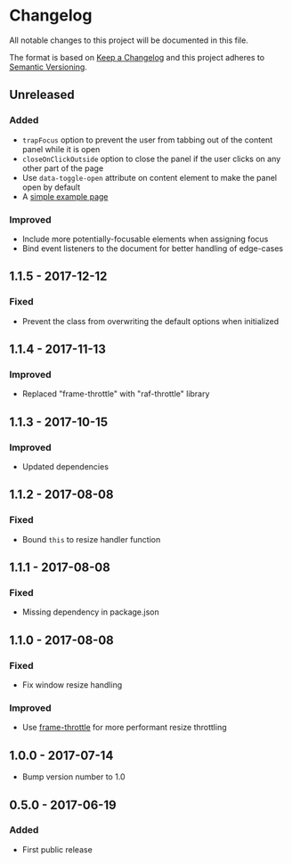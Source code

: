 # Changelog

All notable changes to this project will be documented in this file.

The format is based on [Keep a Changelog](http://keepachangelog.com/en/1.0.0/)
and this project adheres to
[Semantic Versioning](http://semver.org/spec/v2.0.0.html).

## Unreleased

### Added

* `trapFocus` option to prevent the user from tabbing out of the content panel while it is open
* `closeOnClickOutside` option to close the panel if the user clicks on any other part of the page
* Use `data-toggle-open` attribute on content element to make the panel open by default
* A [simple example page](https://github.com/elivz/accessible-toggle/blob/master/examples/index.html)

### Improved

* Include more potentially-focusable elements when assigning focus
* Bind event listeners to the document for better handling of edge-cases

## 1.1.5 - 2017-12-12

### Fixed

* Prevent the class from overwriting the default options when initialized

## 1.1.4 - 2017-11-13

### Improved

* Replaced "frame-throttle" with "raf-throttle" library

## 1.1.3 - 2017-10-15

### Improved

* Updated dependencies

## 1.1.2 - 2017-08-08

### Fixed

* Bound `this` to resize handler function

## 1.1.1 - 2017-08-08

### Fixed

* Missing dependency in package.json

## 1.1.0 - 2017-08-08

### Fixed

* Fix window resize handling

### Improved

* Use [frame-throttle](https://github.com/pelotoncycle/frame-throttle) for more
  performant resize throttling

## 1.0.0 - 2017-07-14

* Bump version number to 1.0

## 0.5.0 - 2017-06-19

### Added

* First public release

